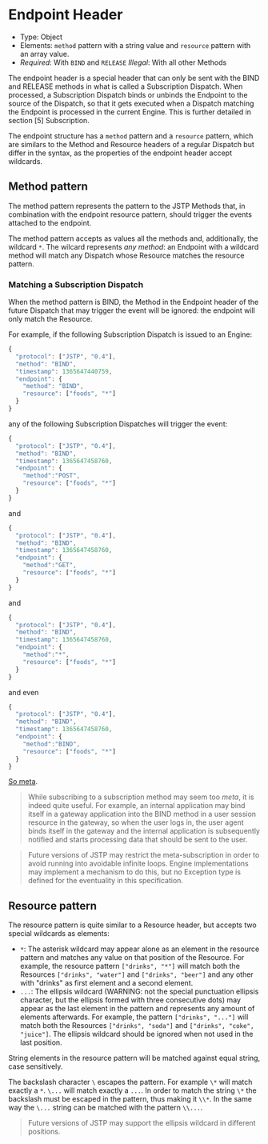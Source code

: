 Endpoint Header
===============

- Type: Object
- Elements: `method` pattern with a string value and `resource` pattern with an array value.
- _Required_: With `BIND` and `RELEASE`
  _Illegal_: With all other Methods

The endpoint header is a special header that can only be sent with the BIND and RELEASE methods in what is called a Subscription Dispatch. When processed, a Subscription Dispatch binds or unbinds the Endpoint to the source of the Dispatch, so that it gets executed when a Dispatch matching the Endpoint is processed in the current Engine. This is further detailed in section [5] Subscription.

The endpoint structure has a `method` pattern and a `resource` pattern, which are similars to the Method and Resource headers of a regular Dispatch but differ in the syntax, as the properties of the endpoint header accept wildcards.

Method pattern
--------------

The method pattern represents the pattern to the JSTP Methods that, in combination with the endpoint resource pattern, should trigger the events attached to the endpoint. 

The method pattern accepts as values all the methods and, additionally, the wildcard `*`. The wilcard represents _any method_: an Endpoint with a wildcard method will match any Dispatch whose Resource matches the resource pattern.

### Matching a Subscription Dispatch

When the method pattern is BIND, the Method in the Endpoint header of the future Dispatch that may trigger the event will be ignored: the endpoint will only match the Resource. 

For example, if the following Subscription Dispatch is issued to an Engine:

```javascript
{
  "protocol": ["JSTP", "0.4"],
  "method": "BIND",
  "timestamp": 1365647440759,
  "endpoint": {
    "method": "BIND",
    "resource": ["foods", "*"]
  }
}
```

any of the following Subscription Dispatches will trigger the event:

```javascript
{
  "protocol": ["JSTP", "0.4"],
  "method": "BIND",
  "timestamp": 1365647458760,
  "endpoint": {
    "method":"POST",
    "resource": ["foods", "*"]
  }
}
```

and

```javascript
{
  "protocol": ["JSTP", "0.4"],
  "method": "BIND",
  "timestamp": 1365647458760,
  "endpoint": {
    "method":"GET",
    "resource": ["foods", "*"]
  }
}
```
and

```javascript
{
  "protocol": ["JSTP", "0.4"],
  "method": "BIND",
  "timestamp": 1365647458760,
  "endpoint": {
    "method":"*",
    "resource": ["foods", "*"]
  }
}
```

and even


```javascript
{
  "protocol": ["JSTP", "0.4"],
  "method": "BIND",
  "timestamp": 1365647458760,
  "endpoint": {
    "method":"BIND",
    "resource": ["foods", "*"]
  }
}
```

[So meta](http://xkcd.com/917/).

> While subscribing to a subscription method may seem too _meta_, it is indeed quite useful. For example, an internal application may bind itself in a gateway application into the BIND method in a user session resource in the gateway, so when the user logs in, the user agent binds itself in the gateway and the internal application is subsequently notified and starts processing data that should be sent to the user.

> Future versions of JSTP may restrict the meta-subscription in order to avoid running into avoidable infinite loops. Engine implementations may implement a mechanism to do this, but no Exception type is defined for the eventuality in this specification.

Resource pattern
----------------

The resource pattern is quite similar to a Resource header, but accepts two special wildcards as elements:

- `*`: The asterisk wildcard may appear alone as an element in the resource pattern and matches any value on that position of the Resource. For example, the resource pattern `["drinks", "*"]` will match both the Resources `["drinks", "water"]` and `["drinks", "beer"]` and any other with "drinks" as first element and a second element. 
- `...`: The ellipsis wildcard (WARNING: not the special punctuation ellipsis character, but the ellipsis formed with three consecutive dots) may appear as the last element in the pattern and represents any amount of elements afterwards. For example, the pattern `["drinks", "..."]` will match both the Resources `["drinks", "soda"]` and `["drinks", "coke", "juice"]`. The ellipsis wildcard should be ignored when not used in the last position.

String elements in the resource pattern will be matched against equal string, case sensitively. 

The backslash character `\` escapes the pattern. For example `\*` will match exactly a `*`. `\...` will match exactly a `...`. In order to match the string `\*` the backslash must be escaped in the pattern, thus making it `\\*`. In the same way the `\...` string can be matched with the pattern `\\...`.

> Future versions of JSTP may support the ellipsis wildcard in different positions.
